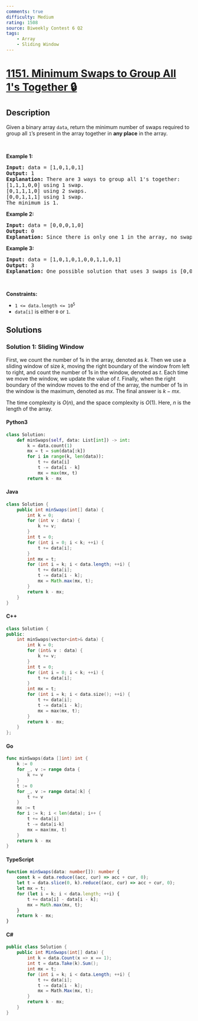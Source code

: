 ```yaml
---
comments: true
difficulty: Medium
rating: 1508
source: Biweekly Contest 6 Q2
tags:
    - Array
    - Sliding Window
---
```


<!-- problem:start -->

# [1151. Minimum Swaps to Group All 1's Together 🔒](https://leetcode.com/problems/minimum-swaps-to-group-all-1s-together)

## Description

<!-- description:start -->

<p>Given a&nbsp;binary array <code>data</code>, return&nbsp;the minimum number of swaps required to group all <code>1</code>&rsquo;s present in the array together in <strong>any place</strong> in the array.</p>

<p>&nbsp;</p>
<p><strong class="example">Example 1:</strong></p>

<pre>
<strong>Input:</strong> data = [1,0,1,0,1]
<strong>Output:</strong> 1
<strong>Explanation:</strong> There are 3 ways to group all 1&#39;s together:
[1,1,1,0,0] using 1 swap.
[0,1,1,1,0] using 2 swaps.
[0,0,1,1,1] using 1 swap.
The minimum is 1.
</pre>

<p><strong class="example">Example 2:</strong></p>

<pre>
<strong>Input:</strong> data = [0,0,0,1,0]
<strong>Output:</strong> 0
<strong>Explanation:</strong> Since there is only one 1 in the array, no swaps are needed.
</pre>

<p><strong class="example">Example 3:</strong></p>

<pre>
<strong>Input:</strong> data = [1,0,1,0,1,0,0,1,1,0,1]
<strong>Output:</strong> 3
<strong>Explanation:</strong> One possible solution that uses 3 swaps is [0,0,0,0,0,1,1,1,1,1,1].
</pre>

<p>&nbsp;</p>
<p><strong>Constraints:</strong></p>

<ul>
	<li><code>1 &lt;= data.length &lt;= 10<sup>5</sup></code></li>
	<li><code>data[i]</code> is either <code>0</code> or <code>1</code>.</li>
</ul>

<!-- description:end -->

## Solutions

<!-- solution:start -->

### Solution 1: Sliding Window

First, we count the number of $1$s in the array, denoted as $k$. Then we use a sliding window of size $k$, moving the right boundary of the window from left to right, and count the number of $1$s in the window, denoted as $t$. Each time we move the window, we update the value of $t$. Finally, when the right boundary of the window moves to the end of the array, the number of $1$s in the window is the maximum, denoted as $mx$. The final answer is $k - mx$.

The time complexity is $O(n)$, and the space complexity is $O(1)$. Here, $n$ is the length of the array.

<!-- tabs:start -->

#### Python3

```python
class Solution:
    def minSwaps(self, data: List[int]) -> int:
        k = data.count(1)
        mx = t = sum(data[:k])
        for i in range(k, len(data)):
            t += data[i]
            t -= data[i - k]
            mx = max(mx, t)
        return k - mx
```

#### Java

```java
class Solution {
    public int minSwaps(int[] data) {
        int k = 0;
        for (int v : data) {
            k += v;
        }
        int t = 0;
        for (int i = 0; i < k; ++i) {
            t += data[i];
        }
        int mx = t;
        for (int i = k; i < data.length; ++i) {
            t += data[i];
            t -= data[i - k];
            mx = Math.max(mx, t);
        }
        return k - mx;
    }
}
```

#### C++

```cpp
class Solution {
public:
    int minSwaps(vector<int>& data) {
        int k = 0;
        for (int& v : data) {
            k += v;
        }
        int t = 0;
        for (int i = 0; i < k; ++i) {
            t += data[i];
        }
        int mx = t;
        for (int i = k; i < data.size(); ++i) {
            t += data[i];
            t -= data[i - k];
            mx = max(mx, t);
        }
        return k - mx;
    }
};
```

#### Go

```go
func minSwaps(data []int) int {
	k := 0
	for _, v := range data {
		k += v
	}
	t := 0
	for _, v := range data[:k] {
		t += v
	}
	mx := t
	for i := k; i < len(data); i++ {
		t += data[i]
		t -= data[i-k]
		mx = max(mx, t)
	}
	return k - mx
}
```

#### TypeScript

```ts
function minSwaps(data: number[]): number {
    const k = data.reduce((acc, cur) => acc + cur, 0);
    let t = data.slice(0, k).reduce((acc, cur) => acc + cur, 0);
    let mx = t;
    for (let i = k; i < data.length; ++i) {
        t += data[i] - data[i - k];
        mx = Math.max(mx, t);
    }
    return k - mx;
}
```

#### C#

```cs
public class Solution {
    public int MinSwaps(int[] data) {
        int k = data.Count(x => x == 1);
        int t = data.Take(k).Sum();
        int mx = t;
        for (int i = k; i < data.Length; ++i) {
            t += data[i];
            t -= data[i - k];
            mx = Math.Max(mx, t);
        }
        return k - mx;
    }
}
```

<!-- tabs:end -->

<!-- solution:end -->

<!-- problem:end -->
